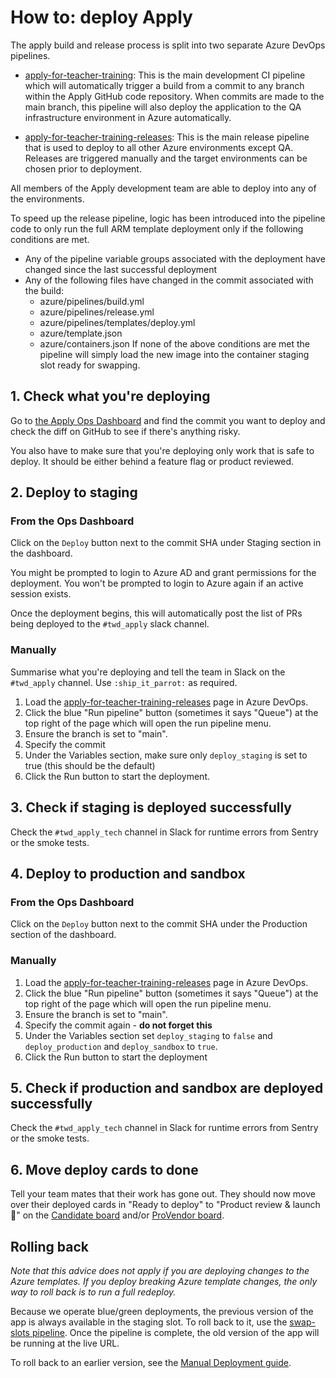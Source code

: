 # How to: deploy Apply

The apply build and release process is split into two separate Azure DevOps pipelines.

- [apply-for-teacher-training](https://dfe-ssp.visualstudio.com/Become-A-Teacher/_build?definitionId=49&_a=summary): This is the main development CI pipeline which will automatically trigger a build from a commit to any branch within the Apply GitHub code repository. When commits are made to the main branch, this pipeline will also deploy the application to the QA infrastructure environment in Azure automatically.

- [apply-for-teacher-training-releases](https://dfe-ssp.visualstudio.com/Become-A-Teacher/_build?definitionId=325&_a=summary): This is the main release pipeline that is used to deploy to all other Azure environments except QA. Releases are triggered manually and the target environments can be chosen prior to deployment.

All members of the Apply development team are able to deploy into any of the environments.

To speed up the release pipeline, logic has been introduced into the pipeline code to only run the full ARM template deployment only if the following conditions are met.
- Any of the pipeline variable groups associated with the deployment have changed since the last successful deployment
- Any of the following files have changed in the commit associated with the build:
  - azure/pipelines/build.yml
  - azure/pipelines/release.yml
  - azure/pipelines/templates/deploy.yml
  - azure/template.json
  - azure/containers.json
If none of the above conditions are met the pipeline will simply load the new image into the container staging slot ready for swapping.

## 1. Check what you're deploying

Go to [the Apply Ops Dashboard](https://apply-ops-dashboard.azurewebsites.net) and find the commit you want to deploy
and check the diff on GitHub to see if there's anything risky.

You also have to make sure that you're deploying only work that is safe to deploy. It should be either behind a feature flag or product reviewed.

## 2. Deploy to staging

### From the Ops Dashboard
Click on the `Deploy` button next to the commit SHA under Staging section in the dashboard.

You might be prompted to login to Azure AD and grant permissions for the deployment. You won't be prompted to login to Azure again if an active session exists.

Once the deployment begins, this will automatically post the list of PRs being deployed to the `#twd_apply` slack channel.

### Manually
Summarise what you're deploying and tell the team in Slack on the `#twd_apply` channel. Use `:ship_it_parrot:` as required.
1. Load the [apply-for-teacher-training-releases](https://dfe-ssp.visualstudio.com/Become-A-Teacher/_build?definitionId=325&_a=summary) page in Azure DevOps.
1. Click the blue "Run pipeline" button (sometimes it says "Queue") at the top right of the page which will open the run pipeline menu.
1. Ensure the branch is set to "main".
1. Specify the commit
1. Under the Variables section, make sure only `deploy_staging` is set to true (this should be the default)
1. Click the Run button to start the deployment.

## 3. Check if staging is deployed successfully

Check the `#twd_apply_tech` channel in Slack for runtime errors from
Sentry or the smoke tests.

## 4. Deploy to production and sandbox

### From the Ops Dashboard
Click on the `Deploy` button next to the commit SHA under the Production section of the dashboard.

### Manually
1. Load the [apply-for-teacher-training-releases](https://dfe-ssp.visualstudio.com/Become-A-Teacher/_build?definitionId=325&_a=summary) page in Azure DevOps.
1. Click the blue "Run pipeline" button (sometimes it says "Queue") at the top right of the page which will open the run pipeline menu.
1. Ensure the branch is set to "main".
1. Specify the commit again - **do not forget this**
1. Under the Variables section set `deploy_staging` to `false` and `deploy_production` and `deploy_sandbox` to `true`.
1. Click the Run button to start the deployment

## 5. Check if production and sandbox are deployed successfully

Check the `#twd_apply_tech` channel in Slack for runtime errors from
Sentry or the smoke tests.

## 6. Move deploy cards to done

Tell your team mates that their work has gone out. They should now move over their deployed cards in "Ready to deploy" to "Product review & launch 🚀" on the [Candidate board](https://trello.com/b/aRIgjf0y/candidate-team-board) and/or [ProVendor board](https://trello.com/b/5IiPW0Ok/team-board-apply).

## Rolling back

_Note that this advice does not apply if you are deploying changes to the Azure
templates. If you deploy breaking Azure template changes, the only way to roll
back is to run a full redeploy._

Because we operate blue/green deployments, the previous version of the app is
always available in the staging slot. To roll back to it, use the [swap-slots pipeline](swap-slots-pipeline.md).
Once the pipeline is complete, the old version of the app will be running at the live URL.

To roll back to an earlier version, see the [Manual Deployment guide](manual-deployment.md).

